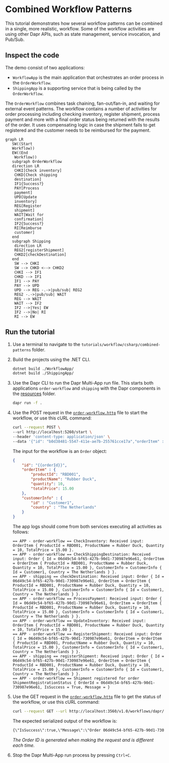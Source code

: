 # Combined Workflow Patterns

This tutorial demonstrates how several workflow patterns can be combined in a single, more realistic, workflow. Some of the workflow activities are using other Dapr APIs, such as state management, service invocation, and Pub/Sub.

## Inspect the code

The demo consist of two applications:

- `WorkflowApp` is the main application that orchestrates an order process in the `OrderWorkflow`.
- `ShippingApp` is a supporting service that is being called by the `OrderWorkflow`.

The `OrderWorkflow` combines task chaining, fan-out/fan-in, and waiting for external event patterns. The workflow contains a number of activities for order processing including checking inventory, register shipment, process payment and more with a final order status being returned with the results of the order. It uses compensating logic in case the shipment fails to get registered and the customer needs to be reimbursed for the payment.

```mermaid
graph LR
   SW((Start
   Workflow))
   EW((End
    Workflow))
   subgraph OrderWorkflow
   direction LR
    CHKI[Check inventory]
    CHKD[Check shipping
    destination]
    IF1{Success?}
    PAY[Process
    payment]
    UPD[Update
    inventory]
    REG[Register
    shipment]
    WAIT[Wait for
    confirmation]
    IF2{Success?}
    RI[Reimburse
    customer]
   end
   subgraph Shipping
    direction LR
    REG2[registerShipment]
    CHKD2[checkDestination]
   end
    SW --> CHKI
    SW --> CHKD <--> CHKD2
    CHKI --> IF1
    CHKD --> IF1
    IF1 --> PAY
    PAY --> UPD
    UPD --> REG -.->|pub/sub| REG2
    REG2 -.->|pub/sub| WAIT
    REG --> WAIT
    WAIT --> IF2
    IF2 -->|Yes| EW
    IF2 -->|No| RI
    RI --> EW
```

## Run the tutorial

1. Use a terminal to navigate to the `tutorials/workflow/csharp/combined-patterns` folder.
2. Build the projects using the .NET CLI.

    ```bash
    dotnet build ./WorkflowApp/
    dotnet build ./ShippingApp/
    ```

3. Use the Dapr CLI to run the Dapr Multi-App run file. This starts both applications `order-workflow` and `shipping` with the Dapr components in the [resources](./resources) folder.

    <!-- STEP
    name: Run multi app run template
    expected_stdout_lines:
    - 'Started Dapr with app id "order-workflow"'
    - 'Started Dapr with app id "shipping"'
    expected_stderr_lines:
    working_dir: .
    output_match_mode: substring
    background: true
    sleep: 15
    timeout_seconds: 30
    -->
    ```bash
    dapr run -f .
    ```
    <!-- END_STEP -->

4. Use the POST request in the [`order-workflow.http`](./order-workflow.http) file to start the workflow, or use this cURL command:

    ```bash
    curl --request POST \
    --url http://localhost:5260/start \
    --header 'content-type: application/json' \
    --data '{"id": "b0d38481-5547-411e-ae7b-255761cce17a","orderItem" : {"productId": "RBD001","productName": "Rubber Duck","quantity": 10,"totalPrice": 15.00},"customerInfo" : {"id" : "Customer1","country" : "The Netherlands"}}'
    ```

    The input for the workflow is an `Order` object:

    ```json
    {
        "id": "{{orderId}}",
        "orderItem" : {
            "productId": "RBD001",
            "productName": "Rubber Duck",
            "quantity": 10,
            "totalPrice": 15.00
        },
        "customerInfo" : {
            "id" : "Customer1",
            "country" : "The Netherlands"
        }
    }
    ```

    The app logs should come from both services executing all activities as follows:

    ```text
    == APP - order-workflow == CheckInventory: Received input: OrderItem { ProductId = RBD001, ProductName = Rubber Duck, Quantity = 10, TotalPrice = 15.00 }.
    == APP - order-workflow == CheckShippingDestination: Received input: Order { Id = 06d49c54-bf65-427b-90d1-730987e96e61, OrderItem = OrderItem { ProductId = RBD001, ProductName = Rubber Duck, Quantity = 10, TotalPrice = 15.00 }, CustomerInfo = CustomerInfo { Id = Customer1, Country = The Netherlands } }.
    == APP - shipping == checkDestination: Received input: Order { Id = 06d49c54-bf65-427b-90d1-730987e96e61, OrderItem = OrderItem { ProductId = RBD001, ProductName = Rubber Duck, Quantity = 10, TotalPrice = 15.00 }, CustomerInfo = CustomerInfo { Id = Customer1, Country = The Netherlands } }.
    == APP - order-workflow == ProcessPayment: Received input: Order { Id = 06d49c54-bf65-427b-90d1-730987e96e61, OrderItem = OrderItem { ProductId = RBD001, ProductName = Rubber Duck, Quantity = 10, TotalPrice = 15.00 }, CustomerInfo = CustomerInfo { Id = Customer1, Country = The Netherlands } }.
    == APP - order-workflow == UpdateInventory: Received input: OrderItem { ProductId = RBD001, ProductName = Rubber Duck, Quantity = 10, TotalPrice = 15.00 }.
    == APP - order-workflow == RegisterShipment: Received input: Order { Id = 06d49c54-bf65-427b-90d1-730987e96e61, OrderItem = OrderItem { ProductId = RBD001, ProductName = Rubber Duck, Quantity = 10, TotalPrice = 15.00 }, CustomerInfo = CustomerInfo { Id = Customer1, Country = The Netherlands } }.
    == APP - shipping == registerShipment: Received input: Order { Id = 06d49c54-bf65-427b-90d1-730987e96e61, OrderItem = OrderItem { ProductId = RBD001, ProductName = Rubber Duck, Quantity = 10, TotalPrice = 15.00 }, CustomerInfo = CustomerInfo { Id = Customer1, Country = The Netherlands } }.
    == APP - order-workflow == Shipment registered for order ShipmentRegistrationStatus { OrderId = 06d49c54-bf65-427b-90d1-730987e96e61, IsSuccess = True, Message = }
    ```

5. Use the GET request in the [`order-workflow.http`](./order-workflow.http) file to get the status of the workflow, or use this cURL command:

    ```bash
    curl --request GET --url http://localhost:3560/v1.0/workflows/dapr/06d49c54-bf65-427b-90d1-730987e96e61
    ```

    The expected serialized output of the workflow is:

    ```txt
    {\"IsSuccess\":true,\"Message\":\"Order 06d49c54-bf65-427b-90d1-730987e96e61 processed successfully.\"}"
    ```

    *The Order ID is generated when making the request and is different each time.*

6. Stop the Dapr Multi-App run process by pressing `Ctrl+C`.
